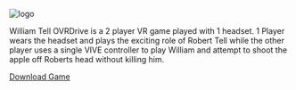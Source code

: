 ![logo](http://i.imgur.com/ZA0l1iK.png)

William Tell OVRDrive is a 2 player VR game played with 1 headset. 1 Player wears the headset and plays the exciting role of Robert Tell while the other player uses a single VIVE controller to play William and attempt to shoot the apple off Roberts head without killing him.

[Download Game](https://drive.google.com/file/d/0BxgSa7Qdd4fWZTZoU2dJQi1wRUk/view?usp=sharing)
